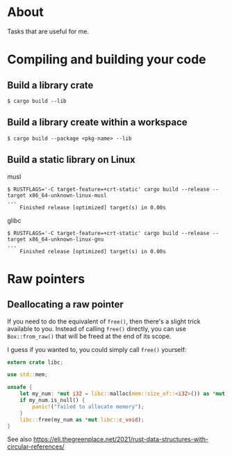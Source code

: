 # About

Tasks that are useful for me.

# Compiling and building your code


## Build a library crate

```console
$ cargo build --lib
```


## Build a library create within a workspace

```console
$ cargo build --package <pkg-name> --lib
```

## Build a static library on Linux

musl

```console
$ RUSTFLAGS='-C target-feature=+crt-static' cargo build --release --target x86_64-unknown-linux-musl
...
    Finished release [optimized] target(s) in 0.00s
```

glibc

```console
$ RUSTFLAGS='-C target-feature=+crt-static' cargo build --release --target x86_64-unknown-linux-gnu
...
    Finished release [optimized] target(s) in 0.00s
```

# Raw pointers

## Deallocating a raw pointer

If you need to do the equivalent of `free()`, then there's a slight trick available to you. Instead of calling `free()` directly, you can use `Box::from_raw()` that will be freed at the end of its scope. 

I guess if you wanted to, you could simply call `free()` yourself:

```rust
extern crate libc;

use std::mem;

unsafe {
    let my_num: *mut i32 = libc::malloc(mem::size_of::<i32>()) as *mut i32;
    if my_num.is_null() {
        panic!("failed to allocate memory");
    }
    libc::free(my_num as *mut libc::c_void);
}
```

See also https://eli.thegreenplace.net/2021/rust-data-structures-with-circular-references/
